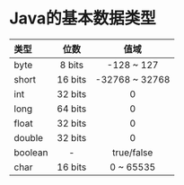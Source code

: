 # Java的基本数据类型
类型 | 位数 | 值域
:- | :-: | :-:
byte | 8 bits | -128 ~ 127
short | 16 bits | -32768 ~ 32768
int | 32 bits | 0
long |  64 bits | 0
float | 32 bits | 0
double | 32 bits | 0
boolean | - | true/false
char | 16 bits | 0 ~ 65535
